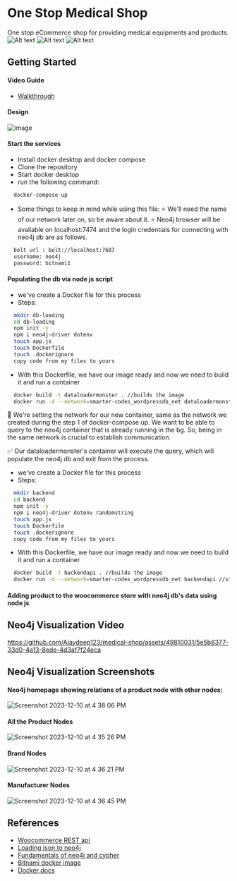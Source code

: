 # One Stop Medical Shop

One stop eCommerce shop for providing medical equipments and products.
![Alt text](<Screenshot 2023-12-20 at 11.23.04 PM.png>)
![Alt text](<Screenshot 2023-12-20 at 11.23.19 PM.png>)
![Alt text](<Screenshot 2023-12-19 at 8.22.39 PM.png>)

## Getting Started
#### Video Guide
  - [Walkthrough](https://drive.google.com/file/d/18T9BRBusmzUUApdaF7y_c5LIaVPwshqC/view?usp=sharing)

#### Design
![image](https://github.com/Ajaydeep123/medical-shop/assets/49810031/651fc7de-c302-4c6f-9316-c629ac09226c)

#### Start the services
- Install docker desktop and docker compose
- Clone the repository
- Start docker desktop
- run the following command:
```bash
  docker-compose up 
```
- Some things to keep in mind while using this file:
⭐️ We'll need the name of our network later on, so be aware about it.
⭐️ Neo4j browser will be available on localhost:7474 and the login credentials
    for connecting with neo4j db are as follows. 
```bash
  bolt url : bolt://localhost:7687
  username: neo4j
  password: bitnami1
```
#### Populating the db via node js script
- we've create a Docker file for this process
- Steps:
```bash
  mkdir db-loading
  cd db-loading
  npm init -y
  npm i neo4j-driver dotenv
  touch app.js
  touch Dockerfile
  touch .dockerignore
  copy code from my files to yours
```
- With this Dockerfile, we have our image ready and now we need to build it and run a container
```bash
  docker build -t dataloadermonster . //builds the image
  docker run -d --network=smarter-codes_wordpressdb_net dataloadermonster //starts a container with above image.
```
📌 We're setting the network for our new container, same as the network we created during the step 1 of docker-compose up. We want to be able to query to the neo4j container that is already running in the bg. So, being in the same network is crucial to establish communication.

✅ Our dataloadermonster's container will execute the query, which will populate the neo4j db and exit from the process.
- we've create a Docker file for this process
- Steps:
```bash
  mkdir backend
  cd backend
  npm init -y
  npm i neo4j-driver dotenv randomstring 
  touch app.js
  touch Dockerfile
  touch .dockerignore
  copy code from my files to yours
```
- With this Dockerfile, we have our image ready and now we need to build it and run a container
```bash
  docker build -t backendapi . //builds the image
  docker run -d --network=smarter-codes_wordpressdb_net backendapi //starts a container with above image.
```

#### Adding product to the woocommerce store with neo4j db's data using node js

## Neo4j Visualization Video
https://github.com/Ajaydeep123/medical-shop/assets/49810031/5e5b8377-33d0-4a13-8ede-4d3af7f24eca

## Neo4j Visualization Screenshots

#### Neo4j homepage showing relations of a product node with other nodes:
![Screenshot 2023-12-10 at 4 38 06 PM](https://github.com/Ajaydeep123/medical-shop/assets/49810031/2c6600f8-1529-444d-8eb0-6a614319cb4c)
#### All the Product Nodes
![Screenshot 2023-12-10 at 4 35 26 PM](https://github.com/Ajaydeep123/medical-shop/assets/49810031/3ee936f2-116f-4d41-bd4b-c46b1fd247a6)
#### Brand Nodes
![Screenshot 2023-12-10 at 4 36 21 PM](https://github.com/Ajaydeep123/medical-shop/assets/49810031/04188f6c-3cf1-4744-9c76-86ce8be09751)
#### Manufacturer Nodes
![Screenshot 2023-12-10 at 4 36 45 PM](https://github.com/Ajaydeep123/medical-shop/assets/49810031/821ddce3-1a5b-4580-9e51-c47645c11dae)




## References
- [Woocommerce REST api](https://woocommerce.github.io/woocommerce-rest-api-docs/?javascript#introduction)
- [Loading json to neo4j](https://neo4j.com/labs/apoc/4.1/import/load-json/)
- [Fundamentals of neo4j and cypher](https://graphacademy.neo4j.com/)
- [Bitnami docker image](https://hub.docker.com/r/bitnami/neo4j)
- [Docker docs](https://docs.docker.com/)
